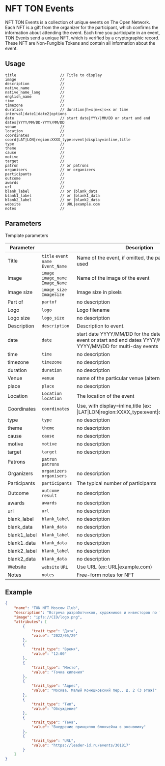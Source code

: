 # NFT TON Events
NFT TON Events is a collection of unique events on The Open Network. Each NFT is a gift from the organizer for the participant, which confirms the information about attending the event. Each time you participate in an event, TON Events send a unique NFT, which is verified by a cryptographic record. These NFT are Non-Fungible Tokens and contain all information about the event.

## Usage
```
title                    // Title to display
image                    // 
description              // 
native_name              // 
native_name_lang         // 
english_name             // 
time                     // 
timezone                 // 
duration                 // duration|h=x|m=x|s=x or time interval|date1|date2|options
date                     // start date|YYY/|MM/DD or start and end dates|YYYY/MM/DD-YYYY/MM/DD
venue                    // 
location                 // 
coordinates              // coord|LAT|LON|region:XXXX_type:event|display=inline,title
type                     // 
theme                    // 
cause                    // 
motive                   // 
target                   // 
patron                   // or patrons
organisers               // or organizers
participants             // 
outcome                  // 
awards                   // 
url                      // 
blank_label              // or |blank_data
blank1_label             // or |blank1_data
blank2_label             // or |blank2_data
website                  // URL|example.com
notes                    // 
```
## Parameters
Template parameters

|Parameter| |Description |Type |Status |
|-|-|-|-|-|
|Title |`title` `event` `name` `Event_Name` |Name of the event, if omitted, the page name will be used |Line |optional |
|Image |`image` `image_name` `Image_Name` |Name of the image of the event |File |suggested |
|Image size |`image_size` `Imagesize` |Image size in pixels |Unknown |deprecated |
|Part of |`partof` |no description |Unknown |optional |
|Logo |`logo` |Logo filename |File |optional |
|Logo size |`logo_size` |no description |Unknown |optional |
|Description |`description` |Description to event. |Line |optional |
|date |`date` |start date YYYY/MM/DD for the date of a single-day event or start and end dates YYYY/MM/DD-YYYY/MM/DD for multi-day events |Unknown |optional |
|time |`time` |no description |Unknown |optional |
|timezone |`timezone` |no description |Unknown |optional |
|duration |`duration` |no description |Unknown |optional |
|Venue |`venue` |name of the particular venue (alternative to location) |Unknown |optional |
|place |`place` |no description |Unknown |optional |
|Location |`Location` `location` |The location of the event |Line |optional |
|Coordinates |`coordinates` |Use, with display=inline,title (ex: \|LAT\|LON\|region:XXXX_type:event\|display=inline,title) |Unknown |optional |
|type |`type` |no description |Unknown |optional |
|theme |`theme` |no description |Unknown |optional |
|cause |`cause` |no description |Unknown |optional |
|motive |`motive` |no description |Unknown |optional |
|target |`target` |no description |Unknown |optional |
|Patrons |`patron` `patrons` | | |optional |
|Organizers |`organizers` `organisers` |no description |Unknown |optional |
|Participants |`participants` |The typical number of participants |Line |optional |
|Outcome |`outcome` `result` |no description |Line |optional |
|awards |`awards` |no description |Unknown |optional |
|url |`url` |no description |Unknown |optional |
|blank_label |`blank_label` |no description |Unknown |optional |
|blank_data |`blank_data` |no description |Unknown |optional |
|blank1_label |`blank_label` |no description |Unknown |optional |
|blank1_data |`blank_data` |no description |Unknown |optional |
|blank2_label |`blank_label` |no description |Unknown |optional |
|blank2_data |`blank_data` |no description |Unknown |optional |
|Website |`website` `URL` |Use URL (ex: URL\|example.com) |Unknown |optional |
|Notes |`notes` |Free-form notes for NFT |Unknown |optional |

## Example
```json
{
    "name": "TON NFT Moscow Club",
    "description": "Встреча разработчиков, художников и инвесторов по теме развития в блокчейна TON. Разработчики презентуют свои проекты и делятся знаниями о блокчейне, инвесторы и продюсеры ищут проекты для вложения и преумножения капитала, а художники и новички обучаются премудростям блокчейна.",
    "image": "ipfs://CID/logo.png",
    "attributes": [
        {
            "trait_type": "Дата",
            "value": "2022/05/29"
        },
        {
            "trait_type": "Время",
            "value": "12:00"
        },
        {
            "trait_type": "Место",
            "value": "Точка кипения"
        },
        {
            "trait_type": "Адрес",
            "value": "Москва, Малый Конюшковский пер., д. 2 (3 этаж)"
        },
        {
            "trait_type": "Тип",
            "value": "Обсуждение"
        },
        {
            "trait_type": "Тема",
            "value": "Внедрение принципов блокчейна в экономику"
        },
        {
            "trait_type": "URL",
            "value": "https://leader-id.ru/events/301817"
        }
    ]
}
```